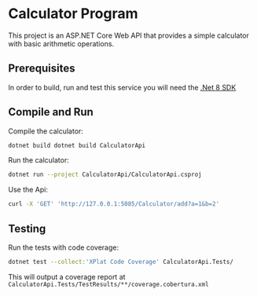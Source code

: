 # Calculator Program

This project is an ASP.NET Core Web API that provides a simple calculator with basic arithmetic operations.

## Prerequisites

In order to build, run and test this service you will need the [.Net 8 SDK](https://dotnet.microsoft.com/en-us/download/dotnet/8.0)

## Compile and Run

Compile the calculator:

```bash
dotnet build dotnet build CalculatorApi
```

Run the calculator:

```bash
dotnet run --project CalculatorApi/CalculatorApi.csproj 
```

Use the Api:

```bash
curl -X 'GET' 'http://127.0.0.1:5085/Calculator/add?a=1&b=2'
```

## Testing

Run the tests with code coverage:

```bash
dotnet test --collect:'XPlat Code Coverage' CalculatorApi.Tests/
```
This will output a coverage report at `CalculatorApi.Tests/TestResults/**/coverage.cobertura.xml` 